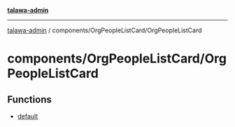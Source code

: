 [**talawa-admin**](../../../README.md)

***

[talawa-admin](../../../modules.md) / components/OrgPeopleListCard/OrgPeopleListCard

# components/OrgPeopleListCard/OrgPeopleListCard

## Functions

- [default](functions/default.md)
